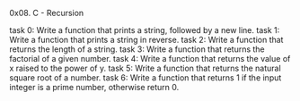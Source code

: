 0x08. C - Recursion

task 0: Write a function that prints a string, followed by a new line.
task 1: Write a function that prints a string in reverse.
task 2: Write a function that returns the length of a string.
task 3: Write a function that returns the factorial of a given number.
task 4: Write a function that returns the value of x raised to the power of y.
task 5: Write a function that returns the natural square root of a number.
task 6: Write a function that returns 1 if the input integer is a prime number, otherwise return 0.

